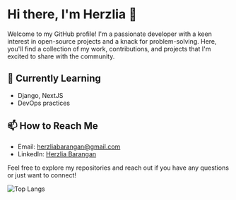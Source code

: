 # Hi there, I'm Herzlia 👋

Welcome to my GitHub profile! I'm a passionate developer with a keen interest in open-source projects and a knack for problem-solving. Here, you'll find a collection of my work, contributions, and projects that I'm excited to share with the community.

## 🌱 Currently Learning
- Django, NextJS
- DevOps practices


## 📫 How to Reach Me
- Email: herzliabarangan@gmail.com
- LinkedIn: [Herzlia Barangan](https://www.linkedin.com/in/herzlia-jane-barangan)


Feel free to explore my repositories and reach out if you have any questions or just want to connect!

![Top Langs](https://github-readme-stats.vercel.app/api/top-langs/?username=herzliyaaa&theme=codeSTACKr&layout=compact&card_width=345&langs_count=10)
 
